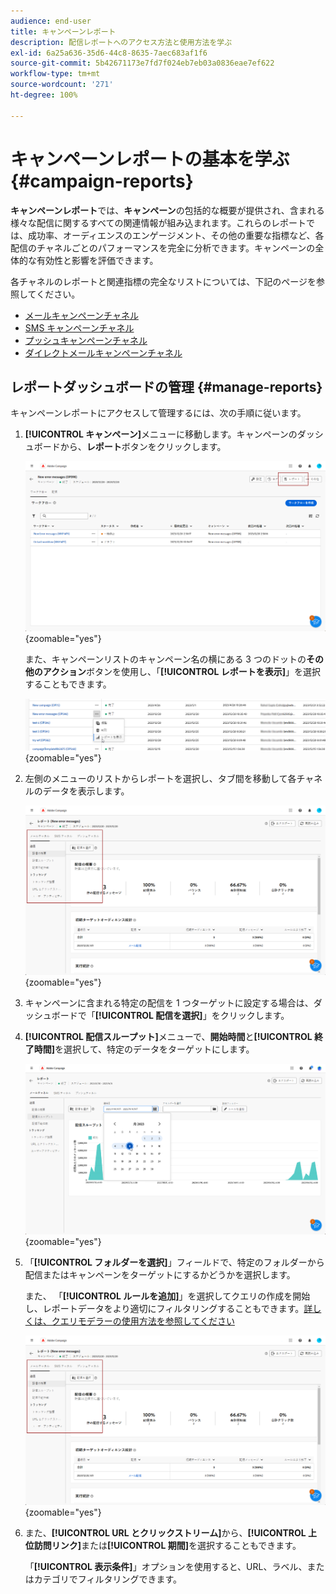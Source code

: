 ```yaml
---
audience: end-user
title: キャンペーンレポート
description: 配信レポートへのアクセス方法と使用方法を学ぶ
exl-id: 6a25a636-35d6-44c8-8635-7aec683af1f6
source-git-commit: 5b42671173e7fd7f024eb7eb03a0836eae7ef622
workflow-type: tm+mt
source-wordcount: '271'
ht-degree: 100%

---
```


# キャンペーンレポートの基本を学ぶ {#campaign-reports}

**キャンペーンレポート**&#x200B;では、**キャンペーン**&#x200B;の包括的な概要が提供され、含まれる様々な配信に関するすべての関連情報が組み込まれます。これらのレポートでは、成功率、オーディエンスのエンゲージメント、その他の重要な指標など、各配信のチャネルごとのパフォーマンスを完全に分析できます。キャンペーンの全体的な有効性と影響を評価できます。

各チャネルのレポートと関連指標の完全なリストについては、下記のページを参照してください。

* [メールキャンペーンチャネル](campaign-reports-email.md)
* [SMS キャンペーンチャネル](campaign-reports-sms.md)
* [プッシュキャンペーンチャネル](campaign-reports-push.md)
* [ダイレクトメールキャンペーンチャネル](campaign-reports-direct-mail.md)

## レポートダッシュボードの管理 {#manage-reports}

キャンペーンレポートにアクセスして管理するには、次の手順に従います。

1. **[!UICONTROL キャンペーン]**&#x200B;メニューに移動します。キャンペーンのダッシュボードから、**レポート**&#x200B;ボタンをクリックします。

   ![](assets/manage_campaign_report_2.png){zoomable="yes"}

   また、キャンペーンリストのキャンペーン名の横にある 3 つのドットの&#x200B;**その他のアクション**&#x200B;ボタンを使用し、「**[!UICONTROL レポートを表示]**」を選択することもできます。

   ![](assets/manage_campaign_report_1.png){zoomable="yes"}

1. 左側のメニューのリストからレポートを選択し、タブ間を移動して各チャネルのデータを表示します。

   ![](assets/manage_campaign_report_4.png){zoomable="yes"}

1. キャンペーンに含まれる特定の配信を 1 つターゲットに設定する場合は、ダッシュボードで「**[!UICONTROL 配信を選択]**」をクリックします。

1. **[!UICONTROL 配信スループット]**&#x200B;メニューで、**開始時間**&#x200B;と&#x200B;**[!UICONTROL 終了時間]**&#x200B;を選択して、特定のデータをターゲットにします。

   ![](assets/manage_campaign_report_3.png){zoomable="yes"}

1. 「**[!UICONTROL フォルダーを選択]**」フィールドで、特定のフォルダーから配信またはキャンペーンをターゲットにするかどうかを選択します。

   また、 「**[!UICONTROL ルールを追加]**」を選択してクエリの作成を開始し、レポートデータをより適切にフィルタリングすることもできます。[詳しくは、クエリモデラーの使用方法を参照してください](../query/query-modeler-overview.md)

   ![](assets/manage_campaign_report_4.png){zoomable="yes"}

1. また、**[!UICONTROL URL とクリックストリーム]**&#x200B;から、**[!UICONTROL 上位訪問リンク]**&#x200B;または&#x200B;**[!UICONTROL 期間]**&#x200B;を選択することもできます。

   「**[!UICONTROL 表示条件]**」オプションを使用すると、URL、ラベル、またはカテゴリでフィルタリングできます。
